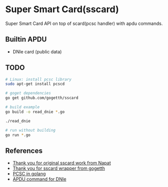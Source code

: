 # Super Smart Card(sscard)

Super Smart Card API on top of scard(pcsc handler) with apdu commands.

## Builtin APDU 

- DNIe card (public data)

## TODO

``` bash
# Linux: install pcsc library
sudo apt-get install pcscd

# goget dependencies
go get github.com/gogetth/sscard

# build example
go build -o read_dnie *.go

./read_dnie

# run without building
go run *.go
```

## References

- [Thank you for original sscard work from Napat](https://github.com/Napat/sscard)
- [Thank you for sscard wrapper from gogetth](https://github.com/gogetth/sscard)
- [PCSC in golang](https://ludovicrousseau.blogspot.fr/2016/09/pcsc-sample-in-go.html)
- [APDU command for DNIe](https://www.dnielectronico.es/PDFs/Manual_de_Comandos_para_Desarrolladores_102.pdf)

